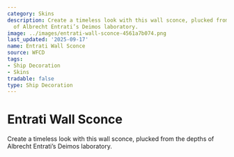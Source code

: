 ```yaml
---
category: Skins
description: Create a timeless look with this wall sconce, plucked from the depths
  of Albrecht Entrati’s Deimos laboratory.
image: ../images/entrati-wall-sconce-4561a7b074.png
last_updated: '2025-09-17'
name: Entrati Wall Sconce
source: WFCD
tags:
- Ship Decoration
- Skins
tradable: false
type: Ship Decoration
---
```


# Entrati Wall Sconce

Create a timeless look with this wall sconce, plucked from the depths of Albrecht Entrati’s Deimos laboratory.


